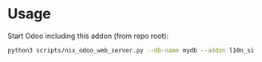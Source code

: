 # Usage

Start Odoo including this addon (from repo root):

```bash
python3 scripts/nix_odoo_web_server.py --db-name mydb --addon l10n_si
```
